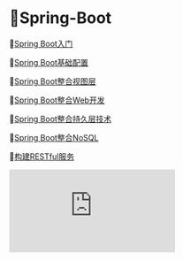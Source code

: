 # :maple_leaf:Spring-Boot

:fallen_leaf:[Spring Boot入门](https://github.com/Lumnca/Spring-Boot/blob/master/%E5%88%9B%E5%BB%BASpring%20boot%E5%B7%A5%E7%A8%8B.md)

:fallen_leaf:[Spring Boot基础配置](https://github.com/Lumnca/Spring-Boot/blob/master/Spring%20Boot%20%E5%9F%BA%E7%A1%80%E9%85%8D%E7%BD%AE.md)

:fallen_leaf:[Spring Boot整合视图层](https://github.com/Lumnca/Spring-Boot/blob/master/spring%20Boot%E6%95%B4%E5%90%88%E8%A7%86%E5%9B%BE%E5%B1%82%E6%8A%80%E6%9C%AF.md)

:fallen_leaf:[Spring Boot整合Web开发](https://github.com/Lumnca/Spring-Boot/blob/master/spring%20Boot%E6%95%B4%E5%90%88Web%E5%BC%80%E5%8F%91.md)

:fallen_leaf:[Spring Boot整合持久层技术](https://github.com/Lumnca/Spring-Boot/blob/master/Spring%20Boot%E6%95%B4%E5%90%88%E6%8C%81%E4%B9%85%E5%B1%82%E6%8A%80%E6%9C%AF.md)

:fallen_leaf:[Spring Boot整合NoSQL](https://github.com/Lumnca/Spring-Boot/blob/master/Spring%20Boot%E6%95%B4%E5%90%88NoSql.md)

:fallen_leaf:[构建RESTful服务](https://github.com/Lumnca/Spring-Boot/blob/master/%E6%9E%84%E5%BB%BARESTful%E6%9C%8D%E5%8A%A1.md)

![热部署与单元测试](https://github.com/Lumnca/Spring-Boot/blob/master/%E5%BC%80%E5%8F%91%E8%80%85%E5%B7%A5%E5%85%B7%E4%B8%8E%E5%8D%95%E5%85%83%E6%B5%8B%E8%AF%95.md)
